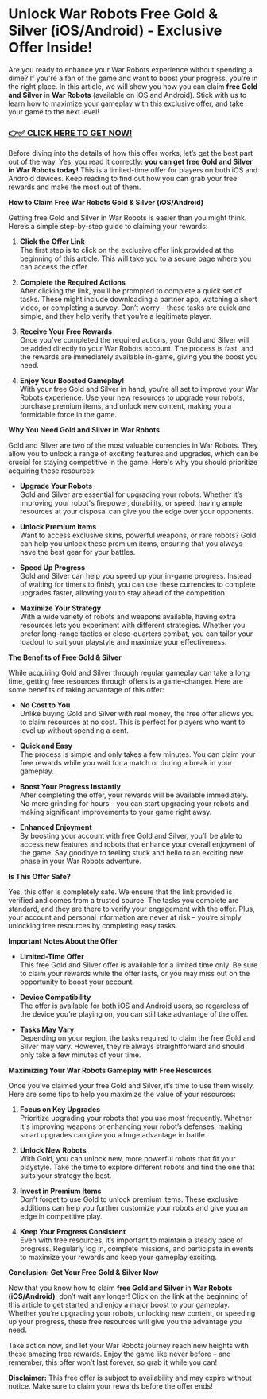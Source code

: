 # Unlock War Robots Free Gold & Silver (iOS/Android) - Exclusive Offer Inside!

Are you ready to enhance your War Robots experience without spending a dime? If you're a fan of the game and want to boost your progress, you're in the right place. In this article, we will show you how you can claim **free Gold and Silver** in **War Robots** (available on iOS and Android). Stick with us to learn how to maximize your gameplay with this exclusive offer, and take your game to the next level!

### [👉✅ CLICK HERE TO GET NOW!](https://freerewards.xyz/war/robots/)

Before diving into the details of how this offer works, let’s get the best part out of the way. Yes, you read it correctly: **you can get free Gold and Silver in War Robots today!** This is a limited-time offer for players on both iOS and Android devices. Keep reading to find out how you can grab your free rewards and make the most out of them.

**How to Claim Free War Robots Gold & Silver (iOS/Android)**

Getting free Gold and Silver in War Robots is easier than you might think. Here’s a simple step-by-step guide to claiming your rewards:

1. **Click the Offer Link**  
   The first step is to click on the exclusive offer link provided at the beginning of this article. This will take you to a secure page where you can access the offer.

2. **Complete the Required Actions**  
   After clicking the link, you’ll be prompted to complete a quick set of tasks. These might include downloading a partner app, watching a short video, or completing a survey. Don’t worry – these tasks are quick and simple, and they help verify that you're a legitimate player.

3. **Receive Your Free Rewards**  
   Once you’ve completed the required actions, your Gold and Silver will be added directly to your War Robots account. The process is fast, and the rewards are immediately available in-game, giving you the boost you need.

4. **Enjoy Your Boosted Gameplay!**  
   With your free Gold and Silver in hand, you’re all set to improve your War Robots experience. Use your new resources to upgrade your robots, purchase premium items, and unlock new content, making you a formidable force in the game.

**Why You Need Gold and Silver in War Robots**

Gold and Silver are two of the most valuable currencies in War Robots. They allow you to unlock a range of exciting features and upgrades, which can be crucial for staying competitive in the game. Here's why you should prioritize acquiring these resources:

- **Upgrade Your Robots**  
  Gold and Silver are essential for upgrading your robots. Whether it’s improving your robot's firepower, durability, or speed, having ample resources at your disposal can give you the edge over your opponents.

- **Unlock Premium Items**  
  Want to access exclusive skins, powerful weapons, or rare robots? Gold can help you unlock these premium items, ensuring that you always have the best gear for your battles.

- **Speed Up Progress**  
  Gold and Silver can help you speed up your in-game progress. Instead of waiting for timers to finish, you can use these currencies to complete upgrades faster, allowing you to stay ahead of the competition.

- **Maximize Your Strategy**  
  With a wide variety of robots and weapons available, having extra resources lets you experiment with different strategies. Whether you prefer long-range tactics or close-quarters combat, you can tailor your loadout to suit your playstyle and maximize your effectiveness.

**The Benefits of Free Gold & Silver**

While acquiring Gold and Silver through regular gameplay can take a long time, getting free resources through offers is a game-changer. Here are some benefits of taking advantage of this offer:

- **No Cost to You**  
  Unlike buying Gold and Silver with real money, the free offer allows you to claim resources at no cost. This is perfect for players who want to level up without spending a cent.

- **Quick and Easy**  
  The process is simple and only takes a few minutes. You can claim your free rewards while you wait for a match or during a break in your gameplay.

- **Boost Your Progress Instantly**  
  After completing the offer, your rewards will be available immediately. No more grinding for hours – you can start upgrading your robots and making significant improvements to your game right away.

- **Enhanced Enjoyment**  
  By boosting your account with free Gold and Silver, you’ll be able to access new features and robots that enhance your overall enjoyment of the game. Say goodbye to feeling stuck and hello to an exciting new phase in your War Robots adventure.

**Is This Offer Safe?**

Yes, this offer is completely safe. We ensure that the link provided is verified and comes from a trusted source. The tasks you complete are standard, and they are there to verify your engagement with the offer. Plus, your account and personal information are never at risk – you’re simply unlocking free resources by completing easy tasks.

**Important Notes About the Offer**

- **Limited-Time Offer**  
  This free Gold and Silver offer is available for a limited time only. Be sure to claim your rewards while the offer lasts, or you may miss out on the opportunity to boost your account.

- **Device Compatibility**  
  The offer is available for both iOS and Android users, so regardless of the device you’re playing on, you can still take advantage of the offer.

- **Tasks May Vary**  
  Depending on your region, the tasks required to claim the free Gold and Silver may vary. However, they’re always straightforward and should only take a few minutes of your time.

**Maximizing Your War Robots Gameplay with Free Resources**

Once you've claimed your free Gold and Silver, it’s time to use them wisely. Here are some tips to help you maximize the value of your resources:

1. **Focus on Key Upgrades**  
   Prioritize upgrading your robots that you use most frequently. Whether it's improving weapons or enhancing your robot’s defenses, making smart upgrades can give you a huge advantage in battle.

2. **Unlock New Robots**  
   With Gold, you can unlock new, more powerful robots that fit your playstyle. Take the time to explore different robots and find the one that suits your strategy the best.

3. **Invest in Premium Items**  
   Don’t forget to use Gold to unlock premium items. These exclusive additions can help you further customize your robots and give you an edge in competitive play.

4. **Keep Your Progress Consistent**  
   Even with free resources, it’s important to maintain a steady pace of progress. Regularly log in, complete missions, and participate in events to maximize your rewards and keep your gameplay exciting.

**Conclusion: Get Your Free Gold & Silver Now**

Now that you know how to claim **free Gold and Silver** in **War Robots (iOS/Android)**, don’t wait any longer! Click on the link at the beginning of this article to get started and enjoy a major boost to your gameplay. Whether you’re upgrading your robots, unlocking new content, or speeding up your progress, these free resources will give you the advantage you need.

Take action now, and let your War Robots journey reach new heights with these amazing free rewards. Enjoy the game like never before – and remember, this offer won’t last forever, so grab it while you can!

**Disclaimer:** This free offer is subject to availability and may expire without notice. Make sure to claim your rewards before the offer ends!
